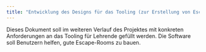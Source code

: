 ```yaml
---
title: "Entwicklung des Designs für das Tooling (zur Erstellung von Escape-Rooms)"
---
```


Dieses Dokument soll im weiteren Verlauf des Projektes mit konkreten Anforderungen an das Tooling für Lehrende gefüllt werden.
Die Software soll Benutzern helfen, gute Escape-Rooms zu bauen.
